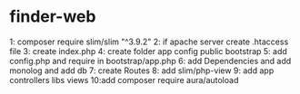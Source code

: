 # finder-web

1: composer require slim/slim "^3.9.2"
2: if apache server create .htaccess file
3: create index.php
4: create folder app config public bootstrap
5: add config.php and require in bootstrap/app.php
6: add Dependencies and add monolog and add db
7: create Routes
8: add slim/php-view
9: add app controllers libs views
10:add  composer require aura/autoload 

